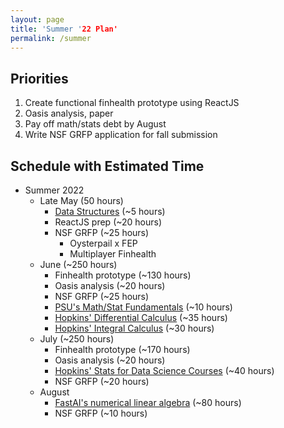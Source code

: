 ```yaml
---
layout: page
title: 'Summer '22 Plan'
permalink: /summer
---
```


## Priorities
1. Create functional finhealth prototype using ReactJS
2. Oasis analysis, paper
3. Pay off math/stats debt by August
4. Write NSF GRFP application for fall submission

## Schedule with Estimated Time
- Summer 2022
	- Late May (50 hours)
		- [Data Structures](https://www.udemy.com/course/data-structures-algorithms-python/) (~5 hours)
		- ReactJS prep (~20 hours)
		- NSF GRFP (~25 hours)
			- Oysterpail x FEP
			- Multiplayer Finhealth
	- June (~250 hours)
		- Finhealth prototype (~130 hours)
		- Oasis analysis (~20 hours)
		- NSF GRFP (~25 hours)
		- [PSU's Math/Stat Fundamentals](https://online.stat.psu.edu/statprogram/reviews) (~10 hours)
		- [Hopkins' Differential Calculus](https://www.coursera.org/specializations/differential-calculus-data-modeling#courses) (~35 hours)
		- [Hopkins' Integral Calculus](https://www.coursera.org/specializations/integral-calculus-data-modeling#courses) (~30 hours)
	- July (~250 hours)
		- Finhealth prototype (~170 hours)
		- Oasis analysis (~20 hours)
		- [Hopkins' Stats for Data Science Courses](https://www.coursera.org/specializations/advanced-statistics-data-science#courses) (~40 hours)
		- NSF GRFP (~20 hours)
	- August
		- [FastAI's numerical linear algebra](https://www.fast.ai/2017/07/17/num-lin-alg/) (~80 hours)
		- NSF GRFP (~10 hours)
